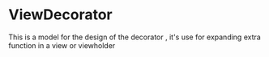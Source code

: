 # ViewDecorator
This is a model for the design of the decorator , it's use for expanding extra function in a view or viewholder
